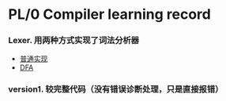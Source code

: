 # PL/0 Compiler learning record
### Lexer. 用两种方式实现了词法分析器
- [普通实现](https://juejin.cn/post/6929689435437006862)
- [DFA](https://juejin.cn/post/6935074305780744223)
### version1. 较完整代码（没有错误诊断处理，只是直接报错）
